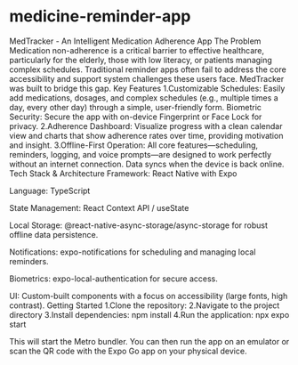 # medicine-reminder-app
MedTracker - An Intelligent Medication Adherence App 
The Problem
Medication non-adherence is a critical barrier to effective healthcare, particularly for the elderly, those with low literacy, or patients managing complex schedules. Traditional reminder apps often fail to address the core accessibility and support system challenges these users face. MedTracker was built to bridge this gap.
Key Features
1.Customizable Schedules: Easily add medications, dosages, and complex schedules (e.g., multiple times a day, every other day) through a simple, user-friendly form.
Biometric Security: Secure the app with on-device Fingerprint or Face Lock for privacy.
2.Adherence Dashboard: Visualize progress with a clean calendar view and charts that show adherence rates over time, providing motivation and insight.
3.Offline-First Operation: All core features—scheduling, reminders, logging, and voice prompts—are designed to work perfectly without an internet connection. Data syncs when the device is back online.
 Tech Stack & Architecture
Framework: React Native with Expo

Language: TypeScript

State Management: React Context API / useState

Local Storage: @react-native-async-storage/async-storage for robust offline data persistence.

Notifications: expo-notifications for scheduling and managing local reminders.

Biometrics: expo-local-authentication for secure access.

UI: Custom-built components with a focus on accessibility (large fonts, high contrast).
Getting Started
1.Clone the repository:
2.Navigate to the project directory
3.Install dependencies:
  npm install
4.Run the application:
  npx expo start

This will start the Metro bundler. You can then run the app on an emulator or scan the QR code with the Expo Go app on your physical device.

